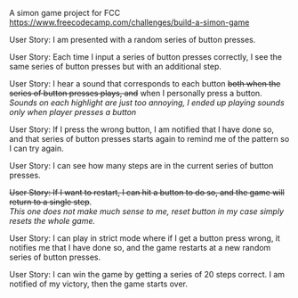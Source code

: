 A simon game project for FCC
https://www.freecodecamp.com/challenges/build-a-simon-game

User Story: I am presented with a random series of button presses.

User Story: Each time I input a series of button presses correctly, I see the same series of button presses but with an additional step.

User Story: I hear a sound that corresponds to each button ~~both when the series of button presses plays, and~~ when I personally press a button.<br>
_Sounds on each highlight are just too annoying, I ended up playing sounds only when player presses a button_

User Story: If I press the wrong button, I am notified that I have done so, and that series of button presses starts again to remind me of the pattern so I can try again.

User Story: I can see how many steps are in the current series of button presses.

~~User Story: If I want to restart, I can hit a button to do so, and the game will return to a single step~~.<br>
_This one does not make much sense to me, reset button in my case simply resets the whole game._

User Story: I can play in strict mode where if I get a button press wrong, it notifies me that I have done so, and the game restarts at a new random series of button presses.

User Story: I can win the game by getting a series of 20 steps correct. I am notified of my victory, then the game starts over.


